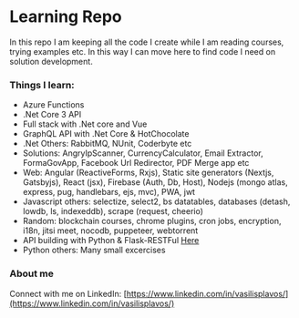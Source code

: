 # Learning Repo
In this repo I am keeping all the code I create while I am reading courses, trying examples etc. In this way I can move here to find code I need on solution development.

### Things I learn:
- Azure Functions
- .Net Core 3 API
- Full stack with .Net core and Vue
- GraphQL API with .Net Core & HotChocolate
- .Net Others: RabbitMQ, NUnit, Coderbyte etc
- Solutions: AngryIpScanner, CurrencyCalculator, Email Extractor, FormaGovApp, Facebook Url Redirector, PDF Merge app etc
- Web: Angular (ReactiveForms, Rxjs), Static site generators (Nextjs, Gatsbyjs), React (jsx), Firebase (Auth, Db, Host), Nodejs (mongo atlas, express, pug, handlebars, ejs, mvc), PWA, jwt
- Javascript others: selectize, select2, bs datatables, databases (detash, lowdb, ls, indexeddb), scrape (request, cheerio)
- Random: blockchain courses, chrome plugins, cron jobs, encryption, i18n, jitsi meet, nocodb, puppeteer, webtorrent
- API building with Python & Flask-RESTFul [Here](https://github.com/PlavosVasilis/Api/tree/master/Python_FlaskRESTFul_Test)
- Python others: Many small excercises

### About me
Connect with me on LinkedIn: [https://www.linkedin.com/in/vasilisplavos/](https://www.linkedin.com/in/vasilisplavos/)